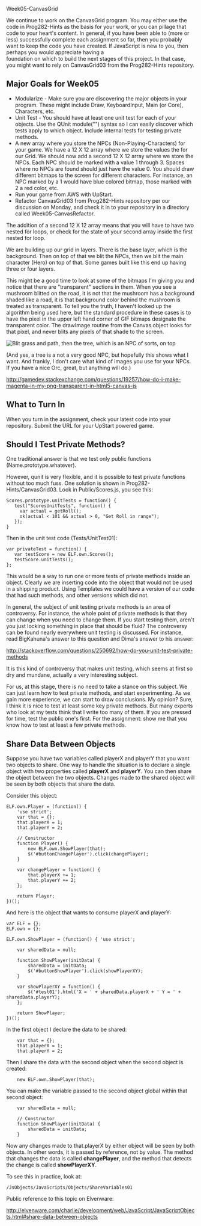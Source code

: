Week05-CanvasGrid

We continue to work on the CanvasGrid program. You may either use the
code in Prog282-Hints as the basis for your work, or you can pillage
that code to your heart's content. In general, if you have been 
able to (more or less) successfully complete each assignment so far,
then you probably want to keep the code you have created. If JavaScript
is new to you, then perhaps you would appreciate having a  
foundation on which to build the next stages of this project. In that
case, you might want to rely on CanvasGrid03 from the Prog282-Hints
repository.

Major Goals for Week05
----------------------

* Modularize - Make sure you are discovering the major objects in your
program. These might include Draw, KeyboardInput, Main (or Core), 
Characters, etc.
* Unit Test - You should have at least one unit test for each of your
objects. Use the QUnit module("") syntax so I can easily discover
which tests apply to which object. Include internal tests for testing
private methods.
* A new array where you store the NPCs (Non-Playing-Characters) for your
game. We have a 12 X 12 array where we store the values the for our 
Grid. We should now add a second 12 X 12 array where we store the
NPCs. Each NPC should be marked with a value 1 through 3. Spaces where
no NPCs are found should just have the value 0. You should
draw different bitmaps to the screen for different characters. For 
instance, an NPC marked by a 1 would have blue colored bitmap, those
marked with 2 a red color, etc.
* Run your game from AWS with UpStart.
* Refactor CanvasGrid03 from Prog282-Hints repository per our discussion
on Monday, and check it in to your repository in a directory called
Week05-CanvasRefactor. 

The addition of a second 12 X 12 array means that you will have to have
two nested for loops, or check for the state of your second array 
inside the first nested for loop.

We are building up our grid in layers. There is the base layer, which
is the background. Then on top of that we blit the NPCs, then we blit
the main character (Hero) on top of that. Some games built like this
end up having three or four layers. 

This might be a good time to look at some of the bitmaps I'm giving
you and notice that there are "transparent" sections in them. When
you see a mushroom blitted on the road, it is not that the mushroom
has a background shaded like a road, it is that background color behind
the mushroom is treated as transparent. To tell you the truth, I haven't
looked up the algorithm being used here, but the standard procedure in
these cases is to have the pixel in the upper left hand corner of GIF
bitmaps designate the transparent color. The drawImage routine from
the Canvas object looks for that pixel, and never blits any pixels
of that shade to the screen.

![Blit grass and path, then the tree, which is an NPC of sorts, on top](../Images/Grid02.png)

(And yes, a tree is a not a very good NPC, but hopefully this shows
what I want. And frankly, I don't care what kind of images you use
for your NPCs. If you have a nice Orc, great, but anything will do.)

<http://gamedev.stackexchange.com/questions/19257/how-do-i-make-magenta-in-my-png-transparent-in-html5-canvas-js>

What to Turn In
---------------

When you turn in the assignment, check your latest code into your 
repository. Submit the URL for your UpStart powered game.

Should I Test Private Methods?
------------------------------

One traditional answer is that we test only public functions 
(Name.prototype.whatever).

However, qunit is very flexible, and it is possible to test private 
functions without too much fuss. One solution is shown in 
Prog282-Hints/CanvasGrid03. Look in Public/Scores.js, you see this:

~~~~
Scores.prototype.unitTests = function() {
   test("ScoresUnitTests", function() {
     var actual = getRoll();
     ok(actual < 101 && actual > 0, "Get Roll in range");
   });
}
~~~~ 

Then in the unit test code (Tests/UnitTest01):

~~~~
var privateTest = function() {
   var testScore = new ELF.own.Scores();
   testScore.unitTests();
};
~~~~ 

This would be a way to run one or more tests of private methods inside an 
object. Clearly we are inserting code into the object that would not be used 
in a shipping product. Using Templates we could have a version of our code 
that had such methods, and other versions which did not. 

In general, the subject of unit testing private methods is an area of 
controversy. For instance, the whole point of private methods is that they 
can change when you need to change them. If you start testing them, aren't 
you just locking something in place that should be fluid? The controversy 
can be found nearly everywhere unit testing is discussed. For instance, read 
BigKahuna's answer to this question and Dima's answer to his answer:

<http://stackoverflow.com/questions/250692/how-do-you-unit-test-private-methods>

It is this kind of controversy that makes unit testing, which seems at first 
so dry and mundane, actually a very interesting subject.

For us, at this stage, there is no need to take a stance on this subject. We 
can just learn how to test private methods, and start experimenting. As we 
gain more experience, we can start to draw conclusions. My opinion? Sure, I 
think it is nice to test at least some key private methods. But many experts 
who look at my tests think that I write too many of them. If you are pressed 
for time, test the public one's first. For the assignment: show me that you 
know how to test at least a few private methods.

Share Data Between Objects
--------------------------

Suppose you have two variables called playerX and playerY that you
want two objects to share. One way to handle the situation is to declare
a single object with two properties called **playerX** and **playerY**. You
can then share the object between the two objects. Changes made to the
shared object will be seen by both objects that share the data.

Consider this object:

~~~~
ELF.own.Player = (function() {
	'use strict';
	var that = {};
	that.playerX = 1;
	that.playerY = 2;

	// Constructor
	function Player() {
		new ELF.own.ShowPlayer(that);
		$('#buttonChangePlayer').click(changePlayer);
	}

	var changePlayer = function() {
		that.playerX += 1;
		that.playerY += 2;
	};

	return Player;
})();
~~~~

And here is the object that wants to consume playerX and playerY:

~~~~
var ELF = {};
ELF.own = {};

ELF.own.ShowPlayer = (function() { 'use strict';

	var sharedData = null;

	function ShowPlayer(initData) {
		sharedData = initData;
		$('#buttonShowPlayer').click(showPlayerXY);
	}

	var showPlayerXY = function() {
		$('#test01').html('X = ' + sharedData.playerX + ' Y = ' + sharedData.playerY);
	};

	return ShowPlayer;
})();
~~~~

In the first object I declare the data to be shared:

~~~~
	var that = {};
	that.playerX = 1;
	that.playerY = 2;
~~~~

Then I share the data with the second object when the second object is created:

~~~~
	new ELF.own.ShowPlayer(that);
~~~~

You can make the variable passed to the second object global within that second 
object:

~~~~
	var sharedData = null;

	// Constructor
	function ShowPlayer(initData) {
		sharedData = initData;
	}
~~~~

Now any changes made to that.playerX by either object will be seen by both 
objects. In other words, it is passed by reference, not by value. The method
that changes the data is called **changePlayer**, and the method that detects
the change is called **showPlayerXY**.

To see this in practice, look at:

	/JsObjects/JavaScripts/Objects/ShareVariables01
	
Public reference to this topic on Elvenware:

<http://elvenware.com/charlie/development/web/JavaScript/JavaScriptObjects.html#share-data-between-objects>

